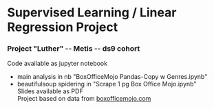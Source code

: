 # Supervised Learning / Linear Regression Project  
### Project "Luther" -- Metis -- ds9 cohort

Code available as jupyter notebook  
+ main analysis in nb "BoxOfficeMojo Pandas-Copy w Genres.ipynb"  
+ beautifulsoup spidering in "Scrape 1 pg Box Office Mojo.ipynb"  
Slides available as PDF  
Project based on data from [boxofficemojo.com](http://boxofficemojo.com)  
